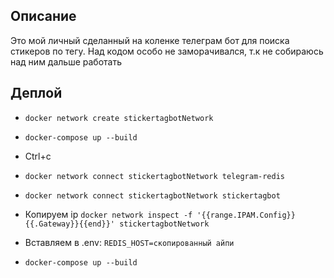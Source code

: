 ## Описание
Это мой личный сделанный на коленке телеграм бот для поиска стикеров по тегу. Над кодом особо не заморачивался, т.к не собираюсь над ним дальше работать

## Деплой

- `docker network create stickertagbotNetwork`
- `docker-compose up --build`
- Ctrl+c
- `docker network connect stickertagbotNetwork telegram-redis`
- `docker network connect stickertagbotNetwork stickertagbot`

- Копируем ip `docker network inspect -f '{{range.IPAM.Config}}{{.Gateway}}{{end}}' stickertagbotNetwork`
- Вставляем в .env: `REDIS_HOST=скопированный айпи`
- `docker-compose up --build`
